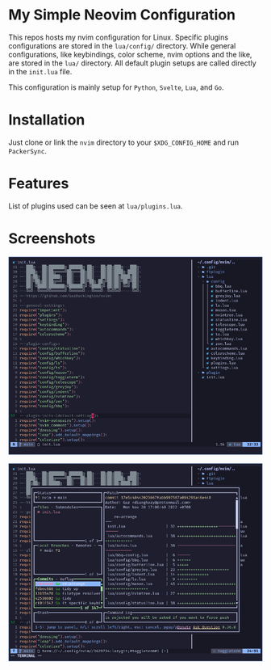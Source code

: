 # My Simple Neovim Configuration

This repos hosts my nvim configuration for Linux. Specific plugins configurations are stored in the `lua/config/` directory. While general configurations, like keybindings, color scheme, nvim options and the like, are stored in the `lua/` directory. All default plugin setups are called directly in the `init.lua` file.

This configuration is mainly setup for `Python`, `Svelte`, `Lua`, and `Go`.

# Installation

Just clone or link the `nvim` directory to your `$XDG_CONFIG_HOME` and run `PackerSync`.

# Features

List of plugins used can be seen at `lua/plugins.lua`.

# Screenshots

![init file with nvimtree open](./init.png)

![lazygit opened in toggleterm](./lg.png)
